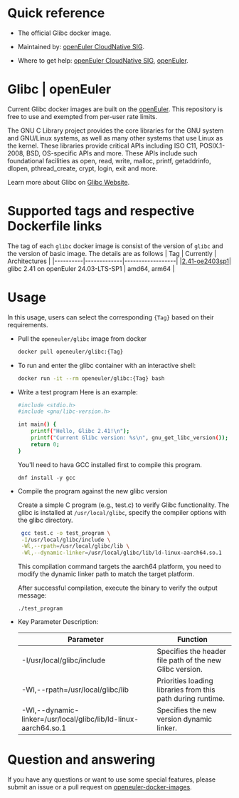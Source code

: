 # Quick reference

- The official Glibc docker image.

- Maintained by: [openEuler CloudNative SIG](https://gitee.com/openeuler/cloudnative).

- Where to get help: [openEuler CloudNative SIG](https://gitee.com/openeuler/cloudnative), [openEuler](https://gitee.com/openeuler/community).

# Glibc | openEuler
Current Glibc docker images are built on the [openEuler](https://repo.openeuler.org/). This repository is free to use and exempted from per-user rate limits.

The GNU C Library project provides the core libraries for the GNU system and GNU/Linux systems, as well as many other 
systems that use Linux as the kernel. These libraries provide critical APIs including ISO C11, POSIX.1-2008, BSD, 
OS-specific APIs and more. These APIs include such foundational facilities as open, read, write, malloc, printf, 
getaddrinfo, dlopen, pthread_create, crypt, login, exit and more.

Learn more about Glibc on [Glibc Website](https://sourceware.org/glibc/)⁠.

# Supported tags and respective Dockerfile links
The tag of each `glibc` docker image is consist of the version of `glibc` and the version of basic image. The details are as follows
|    Tag   |  Currently  |   Architectures  |
|----------|-------------|------------------|
|[2.41-oe2403sp1](https://gitee.com/openeuler/openeuler-docker-images/blob/master/Others/glibc/2.41/24.03-lts-sp1/Dockerfile)| glibc 2.41 on openEuler 24.03-LTS-SP1 | amd64, arm64 |

# Usage
In this usage, users can select the corresponding `{Tag}` based on their requirements.

- Pull the `openeuler/glibc` image from docker

	```bash
	docker pull openeuler/glibc:{Tag}
	```

- To run and enter the glibc container with an interactive shell:

	```bash
	docker run -it --rm openeuler/glibc:{Tag} bash
	```
 
- Write a test program
    Here is an example:
    ```bash
	#include <stdio.h>
    #include <gnu/libc-version.h>
    
    int main() {
        printf("Hello, Glibc 2.41!\n");
        printf("Current Glibc version: %s\n", gnu_get_libc_version());
        return 0;
    }
	```
    You'll need to hava GCC installed first to compile this program.
    ```
    dnf install -y gcc
    ```
  
- Compile the program against the new glibc version
    
    Create a simple C program (e.g., test.c) to verify Glibc functionality. The glibc is installed at `/usr/local/glibc`, specify the compiler options with the glibc directory.

    ```bash
	 gcc test.c -o test_program \
     -I/usr/local/glibc/include \
     -Wl,--rpath=/usr/local/glibc/lib \
     -Wl,--dynamic-linker=/usr/local/glibc/lib/ld-linux-aarch64.so.1
	```
    This compilation command targets the aarch64 platform, you need to modify the dynamic linker path to match the target platform.
    
    After successful compilation, execute the binary to verify the output message:
    ```
    ./test_program
    ```
    
- Key Parameter Description:
    
    |    Parameter   |  Function  |
    |----------|-------------|
    | -I/usr/local/glibc/include | Specifies the header file path of the new Glibc version. |
    | -Wl,--rpath=/usr/local/glibc/lib | Priorities loading libraries from this path during runtime. |
    | -Wl,--dynamic-linker=/usr/local/glibc/lib/ld-linux-aarch64.so.1 | Specifies the new version dynamic linker. |

 
# Question and answering
If you have any questions or want to use some special features, please submit an issue or a pull request on [openeuler-docker-images](https://gitee.com/openeuler/openeuler-docker-images).